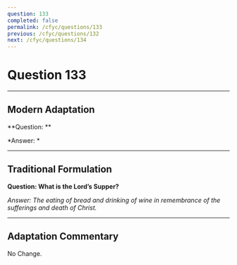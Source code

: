 ```yaml
---
question: 133
completed: false
permalink: /cfyc/questions/133
previous: /cfyc/questions/132
next: /cfyc/questions/134
---
```

# Question 133

---
## Modern Adaptation
**Question: **

*Answer: *

---
## Traditional Formulation
**Question: What is the Lord’s Supper?**

*Answer: The eating of bread and drinking of wine in remembrance of the sufferings and death of Christ.*

---
## Adaptation Commentary
No Change.